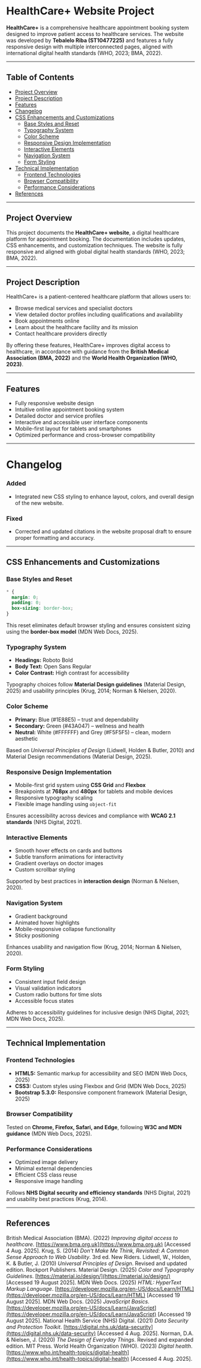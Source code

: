 # HealthCare+ Website Project

**HealthCare+** is a comprehensive healthcare appointment booking system designed to improve patient access to healthcare services. The website was developed by **Tebalelo Riba (ST10477225)** and features a fully responsive design with multiple interconnected pages, aligned with international digital health standards (WHO, 2023; BMA, 2022).

---

## Table of Contents

- [Project Overview](#project-overview)  
- [Project Description](#project-description)  
- [Features](#features)
- [Changelog](#Changelog)  
- [CSS Enhancements and Customizations](#css-enhancements-and-customizations)  
  - [Base Styles and Reset](#base-styles-and-reset)  
  - [Typography System](#typography-system)  
  - [Color Scheme](#color-scheme)  
  - [Responsive Design Implementation](#responsive-design-implementation)  
  - [Interactive Elements](#interactive-elements)  
  - [Navigation System](#navigation-system)  
  - [Form Styling](#form-styling)  
- [Technical Implementation](#technical-implementation)  
  - [Frontend Technologies](#frontend-technologies)  
  - [Browser Compatibility](#browser-compatibility)  
  - [Performance Considerations](#performance-considerations)  
- [References](#references)  

---

## Project Overview

This project documents the **HealthCare+ website**, a digital healthcare platform for appointment booking. The documentation includes updates, CSS enhancements, and customization techniques. The website is fully responsive and aligned with global digital health standards (WHO, 2023; BMA, 2022).

---

## Project Description

HealthCare+ is a patient-centered healthcare platform that allows users to:

- Browse medical services and specialist doctors  
- View detailed doctor profiles including qualifications and availability  
- Book appointments online  
- Learn about the healthcare facility and its mission  
- Contact healthcare providers directly  

By offering these features, HealthCare+ improves digital access to healthcare, in accordance with guidance from the **British Medical Association (BMA, 2022)** and the **World Health Organization (WHO, 2023)**.

---

## Features

- Fully responsive website design  
- Intuitive online appointment booking system  
- Detailed doctor and service profiles  
- Interactive and accessible user interface components  
- Mobile-first layout for tablets and smartphones  
- Optimized performance and cross-browser compatibility  

---

#  Changelog

###  Added

* Integrated new CSS styling to enhance layout, colors, and overall design of the new website.

### Fixed

* Corrected and updated citations in the website proposal draft to ensure proper formatting and accuracy.

---

## CSS Enhancements and Customizations

### Base Styles and Reset

```css
* {
  margin: 0;
  padding: 0;
  box-sizing: border-box;
}
````

This reset eliminates default browser styling and ensures consistent sizing using the **border-box model** (MDN Web Docs, 2025).

### Typography System

* **Headings:** Roboto Bold
* **Body Text:** Open Sans Regular
* **Color Contrast:** High contrast for accessibility

Typography choices follow **Material Design guidelines** (Material Design, 2025) and usability principles (Krug, 2014; Norman & Nielsen, 2020).

### Color Scheme

* **Primary:** Blue (#1E88E5) – trust and dependability
* **Secondary:** Green (#43A047) – wellness and health
* **Neutral:** White (#FFFFFF) and Grey (#F5F5F5) – clean, modern aesthetic

Based on *Universal Principles of Design* (Lidwell, Holden & Butler, 2010) and Material Design recommendations (Material Design, 2025).

### Responsive Design Implementation

* Mobile-first grid system using **CSS Grid** and **Flexbox**
* Breakpoints at **768px** and **480px** for tablets and mobile devices
* Responsive typography scaling
* Flexible image handling using `object-fit`

Ensures accessibility across devices and compliance with **WCAG 2.1 standards** (NHS Digital, 2021).

### Interactive Elements

* Smooth hover effects on cards and buttons
* Subtle transform animations for interactivity
* Gradient overlays on doctor images
* Custom scrollbar styling

Supported by best practices in **interaction design** (Norman & Nielsen, 2020).

### Navigation System

* Gradient background
* Animated hover highlights
* Mobile-responsive collapse functionality
* Sticky positioning

Enhances usability and navigation flow (Krug, 2014; Norman & Nielsen, 2020).

### Form Styling

* Consistent input field design
* Visual validation indicators
* Custom radio buttons for time slots
* Accessible focus states

Adheres to accessibility guidelines for inclusive design (NHS Digital, 2021; MDN Web Docs, 2025).

---

## Technical Implementation

### Frontend Technologies

* **HTML5:** Semantic markup for accessibility and SEO (MDN Web Docs, 2025)
* **CSS3:** Custom styles using Flexbox and Grid (MDN Web Docs, 2025)
* **Bootstrap 5.3.0:** Responsive component framework (Material Design, 2025)

### Browser Compatibility

Tested on **Chrome, Firefox, Safari, and Edge**, following **W3C and MDN guidance** (MDN Web Docs, 2025).

### Performance Considerations

* Optimized image delivery
* Minimal external dependencies
* Efficient CSS class reuse
* Responsive image handling

Follows **NHS Digital security and efficiency standards** (NHS Digital, 2021) and usability best practices (Krug, 2014).

---

## References

 British Medical Association (BMA). (2022) *Improving digital access to healthcare*. [https://www.bma.org.uk](https://www.bma.org.uk) \[Accessed 4 Aug. 2025].
 Krug, S. (2014) *Don't Make Me Think, Revisited: A Common Sense Approach to Web Usability*. 3rd ed. New Riders.
 Lidwell, W., Holden, K. & Butler, J. (2010) *Universal Principles of Design*. Revised and updated edition. Rockport Publishers.
 Material Design. (2025) *Color and Typography Guidelines*. [https://material.io/design/](https://material.io/design/) \[Accessed 19 August 2025].
 MDN Web Docs. (2025) *HTML: HyperText Markup Language*. [https://developer.mozilla.org/en-US/docs/Learn/HTML](https://developer.mozilla.org/en-US/docs/Learn/HTML) \[Accessed 19 August 2025].
 MDN Web Docs. (2025) *JavaScript Basics*. [https://developer.mozilla.org/en-US/docs/Learn/JavaScript](https://developer.mozilla.org/en-US/docs/Learn/JavaScript) \[Accessed 19 August 2025].
 National Health Service (NHS) Digital. (2021) *Data Security and Protection Toolkit*. [https://digital.nhs.uk/data-security](https://digital.nhs.uk/data-security) \[Accessed 4 Aug. 2025].
 Norman, D.A. & Nielsen, J. (2020) *The Design of Everyday Things*. Revised and expanded edition. MIT Press.
 World Health Organization (WHO). (2023) *Digital health*. [https://www.who.int/health-topics/digital-health](https://www.who.int/health-topics/digital-health) \[Accessed 4 Aug. 2025].

```

